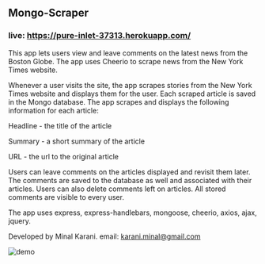 ## Mongo-Scraper

### live: https://pure-inlet-37313.herokuapp.com/

This app lets users view and leave comments on the latest news from the Boston Globe. The app uses Cheerio to scrape news from the New York Times website.

Whenever a user visits the site, the app scrapes stories from the New York Times website and displays them for the user. Each scraped article is saved in the Mongo database. The app scrapes and displays the following information for each article:

Headline - the title of the article

Summary - a short summary of the article

URL - the url to the original article

Users can leave comments on the articles displayed and revisit them later. The comments are saved to the database as well and associated with their articles. Users can also delete comments left on articles. All stored comments are visible to every user.

The app uses express, express-handlebars, mongoose, cheerio, axios, ajax, jquery.

Developed by Minal Karani. email: karani.minal@gmail.com

![demo](Scraper.gif)
